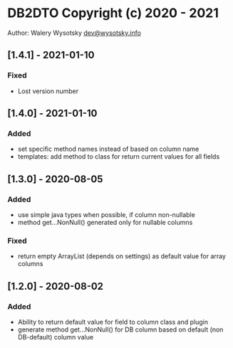 # DB2DTO Copyright (c) 2020 - 2021
Author: Walery Wysotsky <dev@wysotsky.info>

## [1.4.1] - 2021-01-10
### Fixed
- Lost version number

## [1.4.0] - 2021-01-10
### Added
- set specific method names instead of based on column name
- templates: add method to class for return current values for all fields

## [1.3.0] - 2020-08-05
### Added
- use simple java types when possible, if column non-nullable
- method get...NonNull() generated only for nullable columns

### Fixed
- return empty ArrayList (depends on settings) as default value for array columns

## [1.2.0] - 2020-08-02
### Added
- Ability to return default value for field to column class and plugin
- generate method get...NonNull() for DB column based on default (non DB-default) column value

